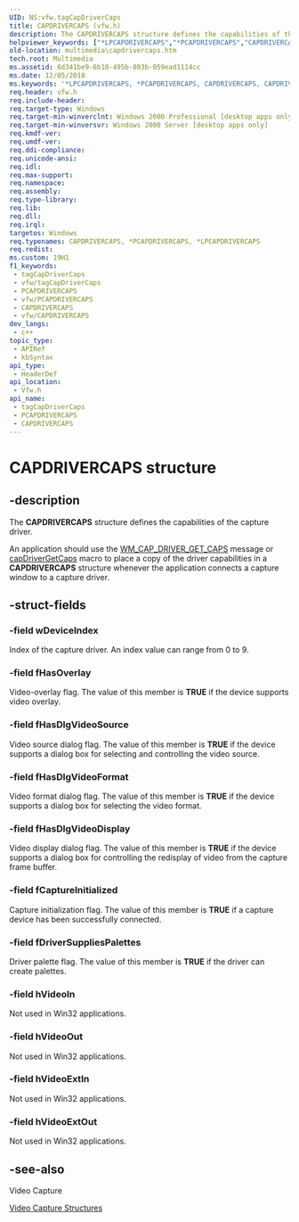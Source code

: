 ```yaml
---
UID: NS:vfw.tagCapDriverCaps
title: CAPDRIVERCAPS (vfw.h)
description: The CAPDRIVERCAPS structure defines the capabilities of the capture driver.An application should use the WM_CAP_DRIVER_GET_CAPS message or capDriverGetCaps macro to place a copy of the driver capabilities in a CAPDRIVERCAPS structure whenever the application connects a capture window to a capture driver.
helpviewer_keywords: ["*LPCAPDRIVERCAPS","*PCAPDRIVERCAPS","CAPDRIVERCAPS","CAPDRIVERCAPS structure [Windows Multimedia]","_win32_CAPDRIVERCAPS_str","multimedia.capdrivercaps","vfw/CAPDRIVERCAPS"]
old-location: multimedia\capdrivercaps.htm
tech.root: Multimedia
ms.assetid: 6d341be9-6b10-495b-803b-059ead1114cc
ms.date: 12/05/2018
ms.keywords: '*LPCAPDRIVERCAPS, *PCAPDRIVERCAPS, CAPDRIVERCAPS, CAPDRIVERCAPS structure [Windows Multimedia], _win32_CAPDRIVERCAPS_str, multimedia.capdrivercaps, vfw/CAPDRIVERCAPS'
req.header: vfw.h
req.include-header: 
req.target-type: Windows
req.target-min-winverclnt: Windows 2000 Professional [desktop apps only]
req.target-min-winversvr: Windows 2000 Server [desktop apps only]
req.kmdf-ver: 
req.umdf-ver: 
req.ddi-compliance: 
req.unicode-ansi: 
req.idl: 
req.max-support: 
req.namespace: 
req.assembly: 
req.type-library: 
req.lib: 
req.dll: 
req.irql: 
targetos: Windows
req.typenames: CAPDRIVERCAPS, *PCAPDRIVERCAPS, *LPCAPDRIVERCAPS
req.redist: 
ms.custom: 19H1
f1_keywords:
 - tagCapDriverCaps
 - vfw/tagCapDriverCaps
 - PCAPDRIVERCAPS
 - vfw/PCAPDRIVERCAPS
 - CAPDRIVERCAPS
 - vfw/CAPDRIVERCAPS
dev_langs:
 - c++
topic_type:
 - APIRef
 - kbSyntax
api_type:
 - HeaderDef
api_location:
 - Vfw.h
api_name:
 - tagCapDriverCaps
 - PCAPDRIVERCAPS
 - CAPDRIVERCAPS
---
```


# CAPDRIVERCAPS structure


## -description

The <b>CAPDRIVERCAPS</b> structure defines the capabilities of the capture driver.

An application should use the <a href="/windows/desktop/Multimedia/wm-cap-driver-get-caps">WM_CAP_DRIVER_GET_CAPS</a> message or <a href="/windows/desktop/api/vfw/nf-vfw-capdrivergetcaps">capDriverGetCaps</a> macro to place a copy of the driver capabilities in a <b>CAPDRIVERCAPS</b> structure whenever the application connects a capture window to a capture driver.

## -struct-fields

### -field wDeviceIndex

Index of the capture driver. An index value can range from 0 to 9.

### -field fHasOverlay

Video-overlay flag. The value of this member is <b>TRUE</b> if the device supports video overlay.

### -field fHasDlgVideoSource

Video source dialog flag. The value of this member is <b>TRUE</b> if the device supports a dialog box for selecting and controlling the video source.

### -field fHasDlgVideoFormat

Video format dialog flag. The value of this member is <b>TRUE</b> if the device supports a dialog box for selecting the video format.

### -field fHasDlgVideoDisplay

Video display dialog flag. The value of this member is <b>TRUE</b> if the device supports a dialog box for controlling the redisplay of video from the capture frame buffer.

### -field fCaptureInitialized

Capture initialization flag. The value of this member is <b>TRUE</b> if a capture device has been successfully connected.

### -field fDriverSuppliesPalettes

Driver palette flag. The value of this member is <b>TRUE</b> if the driver can create palettes.

### -field hVideoIn

Not used in Win32 applications.

### -field hVideoOut

Not used in Win32 applications.

### -field hVideoExtIn

Not used in Win32 applications.

### -field hVideoExtOut

Not used in Win32 applications.

## -see-also

Video Capture



<a href="/windows/desktop/Multimedia/video-capture-structures">Video Capture Structures</a>

